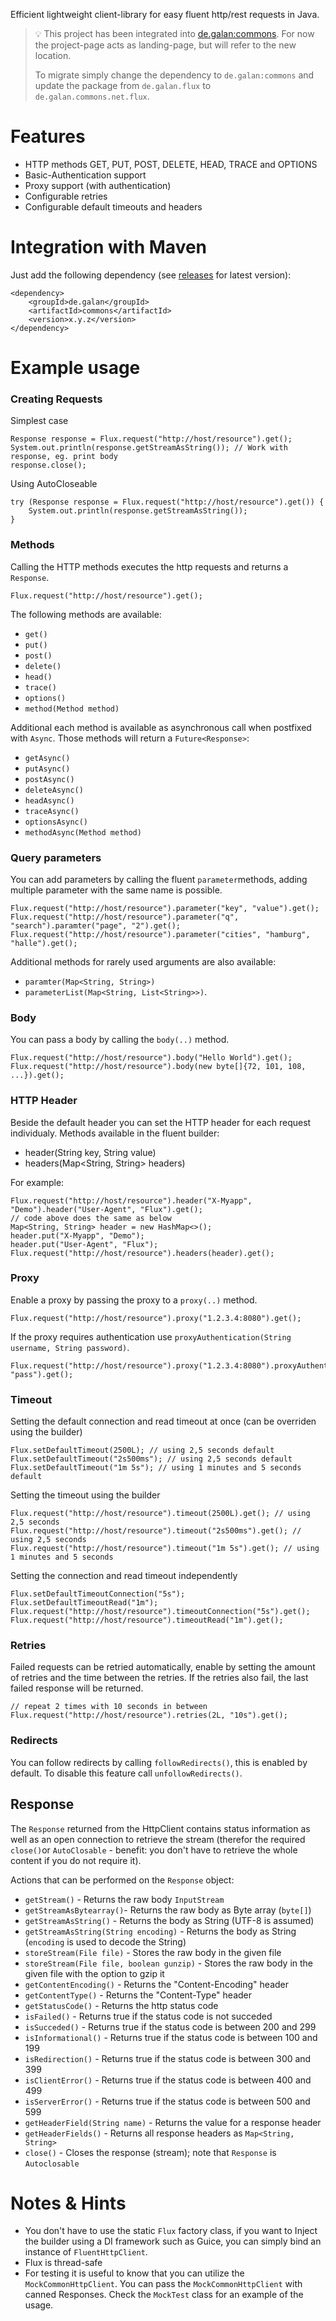 Efficient lightweight client-library for easy fluent http/rest requests in Java.

> :bulb: This project has been integrated into [de.galan:commons](https://github.com/galan/commons). For now the project-page acts as landing-page, but will refer to the new location.
> 
> To migrate simply change the dependency to `de.galan:commons` and update the package from `de.galan.flux` to `de.galan.commons.net.flux`.

# Features
* HTTP methods GET, PUT, POST, DELETE, HEAD, TRACE and OPTIONS
* Basic-Authentication support
* Proxy support (with authentication)
* Configurable retries
* Configurable default timeouts and headers

# Integration with Maven
Just add the following dependency (see [releases](https://github.com/galan/commons/releases) for latest version):

    <dependency>
    	<groupId>de.galan</groupId>
    	<artifactId>commons</artifactId>
    	<version>x.y.z</version>
    </dependency>

# Example usage
### Creating Requests
Simplest case

    Response response = Flux.request("http://host/resource").get();
    System.out.println(response.getStreamAsString()); // Work with response, eg. print body
    response.close();

Using AutoCloseable

    try (Response response = Flux.request("http://host/resource").get()) {
        System.out.println(response.getStreamAsString());
    }

### Methods
Calling the HTTP methods executes the http requests and returns a `Response`.

    Flux.request("http://host/resource").get();

The following methods are available:

* `get()`
* `put()`
* `post()`
* `delete()`
* `head()`
* `trace()`
* `options()`
* `method(Method method)`

Additional each method is available as asynchronous call when postfixed with `Async`. Those methods will return a `Future<Response>`:

* `getAsync()`
* `putAsync()`
* `postAsync()`
* `deleteAsync()`
* `headAsync()`
* `traceAsync()`
* `optionsAsync()`
* `methodAsync(Method method)`

    
### Query parameters
You can add parameters by calling the fluent `parameter`methods, adding multiple parameter with the same name is possible.

    Flux.request("http://host/resource").parameter("key", "value").get();
    Flux.request("http://host/resource").parameter("q", "search").paramter("page", "2").get();
    Flux.request("http://host/resource").parameter("cities", "hamburg", "halle").get();

Additional methods for rarely used arguments are also available:

* `paramter(Map<String, String>)`
* `parameterList(Map<String, List<String>>)`.

### Body
You can pass a body by calling the `body(..)` method.

    Flux.request("http://host/resource").body("Hello World").get();
    Flux.request("http://host/resource").body(new byte[]{72, 101, 108, ...}).get();

### HTTP Header
Beside the default header you can set the HTTP header for each request individualy. Methods available in the fluent builder:

* header(String key, String value)
* headers(Map<String, String> headers)

For example:

    Flux.request("http://host/resource").header("X-Myapp", "Demo").header("User-Agent", "Flux").get();
    // code above does the same as below
    Map<String, String> header = new HashMap<>();
    header.put("X-Myapp", "Demo");
    header.put("User-Agent", "Flux");
    Flux.request("http://host/resource").headers(header).get();

### Proxy
Enable a proxy by passing the proxy to a `proxy(..)` method.

    Flux.request("http://host/resource").proxy("1.2.3.4:8080").get();

If the proxy requires authentication use `proxyAuthentication(String username, String password)`.

    Flux.request("http://host/resource").proxy("1.2.3.4:8080").proxyAuthentication("user", "pass").get();

### Timeout
Setting the default connection and read timeout at once (can be overriden using the builder)

    Flux.setDefaultTimeout(2500L); // using 2,5 seconds default
    Flux.setDefaultTimeout("2s500ms"); // using 2,5 seconds default
    Flux.setDefaultTimeout("1m 5s"); // using 1 minutes and 5 seconds default

Setting the timeout using the builder

    Flux.request("http://host/resource").timeout(2500L).get(); // using 2,5 seconds
    Flux.request("http://host/resource").timeout("2s500ms").get(); // using 2,5 seconds
    Flux.request("http://host/resource").timeout("1m 5s").get(); // using 1 minutes and 5 seconds

Setting the connection and read timeout independently

    Flux.setDefaultTimeoutConnection("5s");
    Flux.setDefaultTimeoutRead("1m");
    Flux.request("http://host/resource").timeoutConnection("5s").get();
    Flux.request("http://host/resource").timeoutRead("1m").get();

### Retries
Failed requests can be retried automatically, enable by setting the amount of retries and the time between the retries. If the retries also fail, the last failed response will be returned.

    // repeat 2 times with 10 seconds in between
    Flux.request("http://host/resource").retries(2L, "10s").get(); 

### Redirects
You can follow redirects by calling `followRedirects()`, this is enabled by default. To disable this feature call `unfollowRedirects()`.

## Response
The `Response` returned from the HttpClient contains status information as well as an open connection to retrieve the stream (therefor the required `close()`or `AutoClosable` - benefit: you don't have to retrieve the whole content if you do not require it).

Actions that can be performed on the `Response` object:
* `getStream()` - Returns the raw body `InputStream`
* `getStreamAsBytearray()`- Returns the raw body as Byte array (`byte[]`)
* `getStreamAsString()` - Returns the body as String (UTF-8 is assumed)
* `getStreamAsString(String encoding)` - Returns the body as String (`encoding` is used to decode the String)
* `storeStream(File file)` - Stores the raw body in the given file
* `storeStream(File file, boolean gunzip)` - Stores the raw body in the given file with the option to gzip it
* `getContentEncoding()` - Returns the "Content-Encoding" header
* `getContentType()` - Returns the "Content-Type" header
* `getStatusCode()` - Returns the http status code
* `isFailed()` - Returns true if the status code is not succeded
* `isSucceded()` - Returns true if the status code is between 200 and 299
* `isInformational()` - Returns true if the status code is between 100 and 199
* `isRedirection()` - Returns true if the status code is between 300 and 399
* `isClientError()` - Returns true if the status code is between 400 and 499
* `isServerError()` - Returns true if the status code is between 500 and 599
* `getHeaderField(String name)` - Returns the value for a response header
* `getHeaderFields()` - Returns all response headers as `Map<String, String>`
* `close()` - Closes the response (stream); note that `Response` is `Autoclosable`

# Notes & Hints
* You don't have to use the static `Flux` factory class, if you want to Inject the builder using a DI framework such as Guice, you can simply bind an instance of `FluentHttpClient`.
* Flux is thread-safe
* For testing it is useful to know that you can utilize the `MockCommonHttpClient`. You can pass the `MockCommonHttpClient` with canned Responses. Check the `MockTest` class for an example of the usage. 
